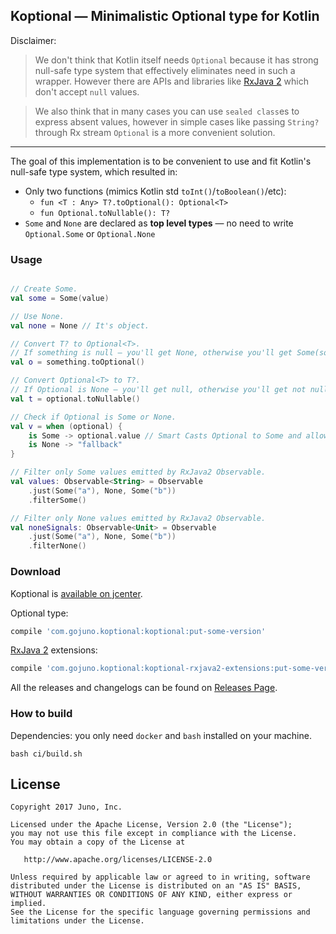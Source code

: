 ## Koptional — Minimalistic Optional type for Kotlin

Disclaimer:

>We don't think that Kotlin itself needs `Optional` because it has strong null-safe type system that effectively eliminates need in such a wrapper. However there are APIs and libraries like [RxJava 2][rxjava2] which don't accept `null` values. 

>We also think that in many cases you can use `sealed class`es to express absent values, however in simple cases like passing `String?` through Rx stream `Optional` is a more convenient solution.

---

The goal of this implementation is to be convenient to use and fit Kotlin's null-safe type system, which resulted in:

* Only two functions (mimics Kotlin std `toInt()`/`toBoolean()`/etc):
  - `fun <T : Any> T?.toOptional(): Optional<T>`
  - `fun Optional.toNullable(): T?`
* `Some` and `None` are declared as **top level types** — no need to write `Optional.Some` or `Optional.None`

### Usage

```kotlin

// Create Some.
val some = Some(value)

// Use None.
val none = None // It's object.

// Convert T? to Optional<T>.
// If something is null — you'll get None, otherwise you'll get Some(something).
val o = something.toOptional()

// Convert Optional<T> to T?.
// If Optional is None — you'll get null, otherwise you'll get not null T value.
val t = optional.toNullable()

// Check if Optional is Some or None.
val v = when (optional) {
    is Some -> optional.value // Smart Casts Optional to Some and allows you access its value.
    is None -> "fallback"
}

// Filter only Some values emitted by RxJava2 Observable.
val values: Observable<String> = Observable
    .just(Some("a"), None, Some("b"))
    .filterSome()

// Filter only None values emitted by RxJava2 Observable.
val noneSignals: Observable<Unit> = Observable
    .just(Some("a"), None, Some("b"))
    .filterNone()
```

### Download

Koptional is [available on jcenter](https://jcenter.bintray.com/com/gojuno/koptional).

Optional type:

```groovy
compile 'com.gojuno.koptional:koptional:put-some-version'
```

[RxJava 2][rxjava2] extensions:

```groovy
compile 'com.gojuno.koptional:koptional-rxjava2-extensions:put-some-version'
```

All the releases and changelogs can be found on [Releases Page](https://github.com/gojuno/koptional/releases).

### How to build

Dependencies: you only need `docker` and `bash` installed on your machine.

```console
bash ci/build.sh
```

## License

```
Copyright 2017 Juno, Inc.

Licensed under the Apache License, Version 2.0 (the "License");
you may not use this file except in compliance with the License.
You may obtain a copy of the License at

   http://www.apache.org/licenses/LICENSE-2.0

Unless required by applicable law or agreed to in writing, software
distributed under the License is distributed on an "AS IS" BASIS,
WITHOUT WARRANTIES OR CONDITIONS OF ANY KIND, either express or implied.
See the License for the specific language governing permissions and
limitations under the License.
```

[rxjava2]: https://github.com/ReactiveX/RxJava/

